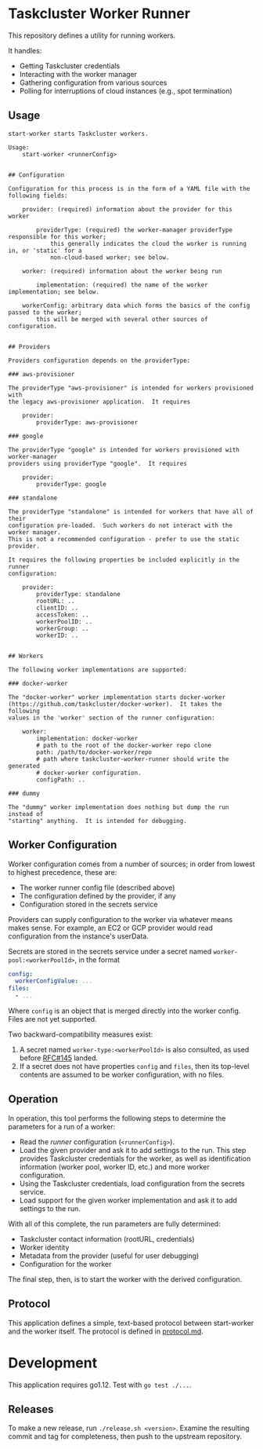 # Taskcluster Worker Runner

This repository defines a utility for running workers.

It handles:

 - Getting Taskcluster credentials
 - Interacting with the worker manager
 - Gathering configuration from various sources
 - Polling for interruptions of cloud instances (e.g., spot termination)

## Usage

<!-- start-usage -->
```
start-worker starts Taskcluster workers.

Usage:
	start-worker <runnerConfig>


## Configuration

Configuration for this process is in the form of a YAML file with the following fields:

	provider: (required) information about the provider for this worker

		providerType: (required) the worker-manager providerType responsible for this worker;
			this generally indicates the cloud the worker is running in, or 'static' for a
			non-cloud-based worker; see below.

	worker: (required) information about the worker being run

		implementation: (required) the name of the worker implementation; see below.

	workerConfig: arbitrary data which forms the basics of the config passed to the worker;
		this will be merged with several other sources of configuration.


## Providers

Providers configuration depends on the providerType:

### aws-provisioner

The providerType "aws-provisioner" is intended for workers provisioned with
the legacy aws-provisioner application.  It requires 

	provider:
		providerType: aws-provisioner

### google

The providerType "google" is intended for workers provisioned with worker-manager
providers using providerType "google".  It requires

	provider:
		providerType: google

### standalone

The providerType "standalone" is intended for workers that have all of their
configuration pre-loaded.  Such workers do not interact with the worker manager.
This is not a recommended configuration - prefer to use the static provider.

It requires the following properties be included explicitly in the runner
configuration:

	provider:
		providerType: standalone
		rootURL: ..
		clientID: ..
		accessToken: ..
		workerPoolID: ..
		workerGroup: ..
		workerID: ..


## Workers

The following worker implementations are supported:

### docker-worker

The "docker-worker" worker implementation starts docker-worker
(https://github.com/taskcluster/docker-worker).  It takes the following
values in the 'worker' section of the runner configuration:

	worker:
		implementation: docker-worker
		# path to the root of the docker-worker repo clone
		path: /path/to/docker-worker/repo
		# path where taskcluster-worker-runner should write the generated
		# docker-worker configuration.
		configPath: ..

### dummy

The "dummy" worker implementation does nothing but dump the run instead of
"starting" anything.  It is intended for debugging.
```
<!-- end-usage -->

## Worker Configuration

Worker configuration comes from a number of sources; in order from lowest to
highest precedence, these are:

* The worker runner config file (described above)
* The configuration defined by the provider, if any
* Configuration stored in the secrets service

Providers can supply configuration to the worker via whatever means makes sense.
For example, an EC2 or GCP provider would read configuration from the instance's userData.

Secrets are stored in the secrets service under a secret named
`worker-pool:<workerPoolId>`, in the format

```yaml
config:
  workerConfigValue: ...
files:
  - ...
```

Where `config` is an object that is merged directly into the worker config.
Files are not yet supported.

Two backward-compatibility measures exist:

1. A secret named `worker-type:<workerPoolId>` is also consulted, as used before [RFC#145](https://github.com/taskcluster/taskcluster-rfcs/blob/master/rfcs/0145-workerpoolid-taskqueueid.md) landed.
1. If a secret does not have properties `config` and `files`, then its top-level contents are assumed to be worker configuration, with no files.

## Operation

In operation, this tool performs the following steps to determine the
parameters for a run of a worker:

 * Read the *runner* configuration (`<runnerConfig>`).
 * Load the given provider and ask it to add settings to the run.  This
   step provides Taskcluster credentials for the worker, as well as
   identification information (worker pool, worker ID, etc.) and more worker
   configuration.
 * Using the Taskcluster credentials, load configuration from the secrets
   service.
 * Load support for the given worker implementation and ask it to add
   settings to the run.

With all of this complete, the run parameters are fully determined:

 * Taskcluster contact information (rootURL, credentials)
 * Worker identity
 * Metadata from the provider (useful for user debugging)
 * Configuration for the worker

The final step, then, is to start the worker with the derived configuration.

## Protocol

This application defines a simple, text-based protocol between start-worker and the worker itself.
The protocol is defined in [protocol.md](protocol.md).

# Development

This application requires go1.12.
Test with `go test ./...`.

## Releases

To make a new release, run `./release.sh <version>`.
Examine the resulting commit and tag for completeness, then push to the upstream repository.
